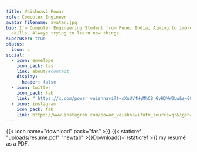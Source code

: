 ```yaml
---
title: Vaishnavi Powar
role: Computer Engineer
avatar_filename: avatar.jpg
bio: I’m Computer Engineering Student from Pune, India, Aiming to improve my
  skills. Always trying to learn new things.
superuser: true
status:
  icon: ☕️
social:
  - icon: envelope
    icon_pack: fas
    link: about/#contact
    display:
      header: false
  - icon: twitter
    icon_pack: fab
    link: " https://x.com/powar_vaishnavi?t=sXuUV4HyMhCB_GvH3WW0Lw&s=08 "
  - icon: instagram
    icon_pack: fab
    link: https://www.instagram.com/powar_vaishnavi?utm_source=qr&igsh=MWloMXNlc2E4bnU1dA==
---
```



{{< icon name="download" pack="fas" >}} {{< staticref "uploads/resume.pdf" "newtab" >}}Download{{< /staticref >}} my resumé as a PDF.
